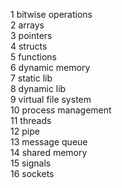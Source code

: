1 bitwise operations\
2 arrays\
3 pointers\
4 structs\
5 functions\
6 dynamic memory\
7 static lib\
8 dynamic lib\
9 virtual file system\
10 process management\
11 threads\
12 pipe\
13 message queue\
14 shared memory\
15 signals\
16 sockets
